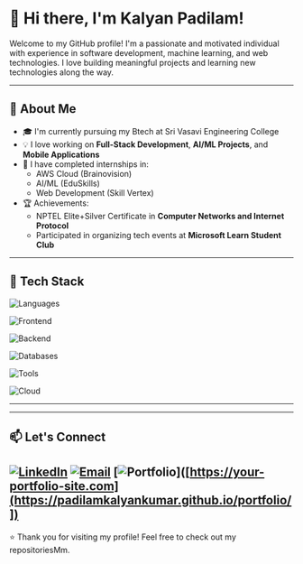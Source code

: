 # 👋 Hi there, I'm Kalyan Padilam!

Welcome to my GitHub profile! I'm a passionate and motivated individual with experience in software development, machine learning, and web technologies. I love building meaningful projects and learning new technologies along the way.

---

## 🚀 About Me

- 🎓 I'm currently pursuing my Btech at Sri Vasavi Engineering College
- 💡 I love working on **Full-Stack Development**, **AI/ML Projects**, and **Mobile Applications**
- 🌱 I have completed internships in:
  - AWS Cloud (Brainovision)
  - AI/ML (EduSkills)
  - Web Development (Skill Vertex)
- 🏆 Achievements:
  - NPTEL Elite+Silver Certificate in **Computer Networks and Internet Protocol**
  - Participated in organizing tech events at **Microsoft Learn Student Club**

---

## 🔧 Tech Stack

![Languages](https://img.shields.io/badge/Languages-Python%2C%20Java%2C%20C-blue)

![Frontend](https://img.shields.io/badge/Frontend-React%2C%20HTML%2C%20CSS%2C%20JS-orange)

![Backend](https://img.shields.io/badge/Backend-Node.js%2C%20Express-green)

![Databases](https://img.shields.io/badge/Databases-MySQL%2C%20MongoDB-lightgrey)

![Tools](https://img.shields.io/badge/Tools-Git%2C%20Postman%2C%20VSCode-informational)

![Cloud](https://img.shields.io/badge/Cloud-AWS%2C%20Firebase-yellow)

---


---

## 📫 Let's Connect

[![LinkedIn](https://img.shields.io/badge/LinkedIn-0077B5?logo=linkedin&logoColor=white&style=for-the-badge)](https://www.linkedin.com/in/kalyan-kumar-padilam-1a69a8293)
[![Email](https://img.shields.io/badge/Email-D14836?logo=gmail&logoColor=white&style=for-the-badge)](mailto:kalyanpadilam@gmail.com)
[![Portfolio](https://img.shields.io/badge/Portfolio-000?logo=windowsterminal&logoColor=white&style=for-the-badge)]([https://your-portfolio-site.com](https://padilamkalyankumar.github.io/portfolio/])
---

⭐️ Thank you for visiting my profile! Feel free to check out my repositoriesMm.
